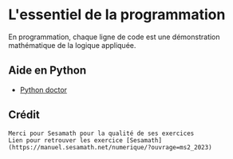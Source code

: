 # L'essentiel de la programmation

En programmation, chaque ligne de code est une démonstration mathématique de la logique appliquée.

## Aide en Python

* [Python doctor](https://python.doctor/)

## Crédit

    Merci pour Sesamath pour la qualité de ses exercices
    Lien pour retrouver les exercice [Sesamath](https://manuel.sesamath.net/numerique/?ouvrage=ms2_2023)
